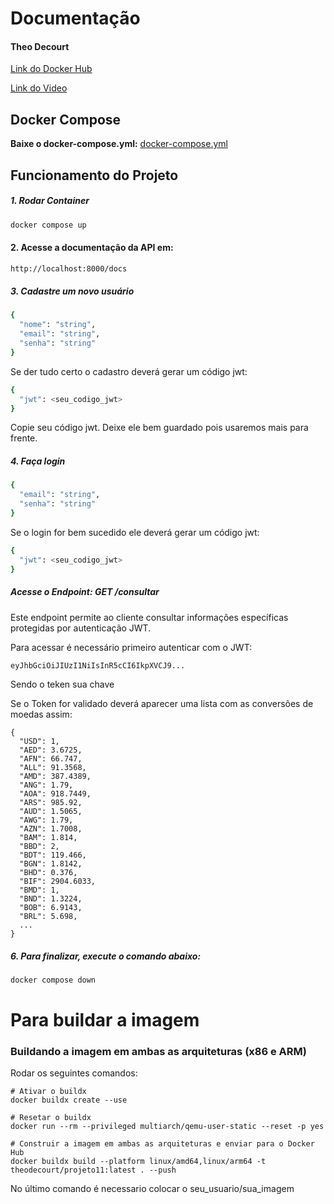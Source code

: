 # Documentação
#### Theo Decourt

[Link do Docker Hub](https://hub.docker.com/r/theodecourt/projeto11)

[Link do Video](https://youtu.be/ThNbsf5nexE)

## Docker Compose
**Baixe o docker-compose.yml:**
<a href="https://github.com/theodecourt/cloud_projeto1/blob/main/docker-compose.yml" id="downloadLink">docker-compose.yml</a>

<script>
document.getElementById('downloadLink').addEventListener('click', function(event) {
    event.preventDefault();
    const url = 'https://raw.githubusercontent.com/theodecourt/cloud_projeto1/main/docker-compose.yml';
    const fileName = 'docker-compose.yml';

    fetch(url)
    .then(response => response.blob())
    .then(blob => {
        const link = document.createElement('a');
        link.href = window.URL.createObjectURL(blob);
        link.download = fileName;
        link.click();
    })
    .catch(error => {
        console.error('Erro ao baixar o arquivo:', error);
        alert('Falha ao baixar o arquivo.');
    });
});
</script>

## Funcionamento do Projeto

##### 1. Rodar Container
```bash
docker compose up
```

#### 2. Acesse a documentação da API em:
```bash
http://localhost:8000/docs
```

##### 3. Cadastre um novo usuário
```bash
{
  "nome": "string",
  "email": "string",
  "senha": "string"
}
```
Se der tudo certo o cadastro deverá gerar um código jwt:
```bash
{
  "jwt": <seu_codigo_jwt>
}
```
Copie seu código jwt. Deixe ele bem guardado pois usaremos mais para frente.

##### 4. Faça login
```bash
{
  "email": "string",
  "senha": "string"
}
```
Se o login for bem sucedido ele deverá gerar um código jwt:

```bash
{
  "jwt": <seu_codigo_jwt>
}
```

##### Acesse o Endpoint: GET /consultar
Este endpoint permite ao cliente consultar informações específicas protegidas por autenticação JWT.

Para acessar é necessário primeiro autenticar com o JWT:
```bash
eyJhbGciOiJIUzI1NiIsInR5cCI6IkpXVCJ9...
```
Sendo o teken sua chave <jwt>

Se o Token for validado deverá aparecer uma lista com as conversões de moedas assim:
```
{
  "USD": 1,
  "AED": 3.6725,
  "AFN": 66.747,
  "ALL": 91.3568,
  "AMD": 387.4389,
  "ANG": 1.79,
  "AOA": 918.7449,
  "ARS": 985.92,
  "AUD": 1.5065,
  "AWG": 1.79,
  "AZN": 1.7008,
  "BAM": 1.814,
  "BBD": 2,
  "BDT": 119.466,
  "BGN": 1.8142,
  "BHD": 0.376,
  "BIF": 2904.6033,
  "BMD": 1,
  "BND": 1.3224,
  "BOB": 6.9143,
  "BRL": 5.698,
  ...
}
```

##### 6. Para finalizar, execute o comando abaixo:
```
docker compose down
```

# Para buildar a imagem

### Buildando a imagem em ambas as arquiteturas (x86 e ARM)

Rodar os seguintes comandos:
```
# Ativar o buildx
docker buildx create --use

# Resetar o buildx
docker run --rm --privileged multiarch/qemu-user-static --reset -p yes

# Construir a imagem em ambas as arquiteturas e enviar para o Docker Hub
docker buildx build --platform linux/amd64,linux/arm64 -t theodecourt/projeto11:latest . --push
```
No último comando é necessario colocar o seu_usuario/sua_imagem